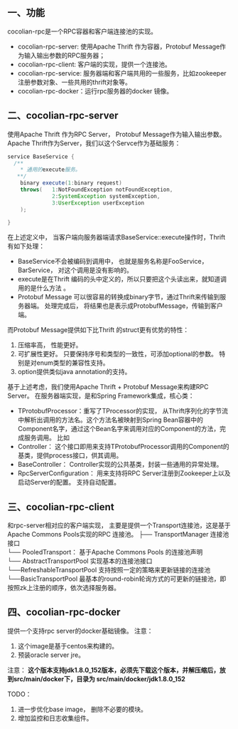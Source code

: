 ## 一、功能

cocolian-rpc是一个RPC容器和客户端连接池的实现。
- cocolian-rpc-server: 使用Apache Thrift 作为容器，Protobuf Message作为输入输出参数的RPC服务器；
- cocolian-rpc-client: 客户端的实现，提供一个连接池。 
- cocolian-rpc-service: 服务器端和客户端共用的一些服务，比如zookeeper注册参数对象、一些共用的thrift对象等。 
- cocolian-rpc-docker：运行rpc服务器的docker 镜像。 

## 二、cocolian-rpc-server 

使用Apache Thrift 作为RPC Server， Protobuf Message作为输入输出参数。 Apache Thrift作为Server，我们以这个Servce作为基础服务：

```java
service BaseService {
  /**
    * 通用的execute服务。
   **/
    binary execute(1:binary request)
    throws(   1:NotFoundException notFoundException,
              2:SystemException systemException,
              3:UserException userException
    );
  
}
```

在上述定义中， 当客户端向服务器端请求BaseService::execute操作时，Thrift 有如下处理：

- BaseService不会被编码到调用中， 也就是服务名称是FooService， BarService， 对这个调用是没有影响的。 
- execute是在Thrift 编码的头中定义的，所以只要把这个头读出来，就知道调用的是什么方法 。 
- Protobuf Message 可以很容易的转换成binary字节，通过Thrift来传输到服务器端。 处理完成后， 将结果也是表示成ProtobufMessage，传输到客户端。 

而Protobuf Message提供如下比Thrift 的struct更有优势的特性：
1. 压缩率高， 性能更好。 
2. 可扩展性更好。 只要保持序号和类型的一致性，可添加optional的参数。 特别是对enum类型的兼容性支持。 
3. option提供类似java annotation的支持。 


基于上述考虑，我们使用Apache Thrift + Protobuf Message来构建RPC Server。 在服务器端实现，是和Spring Framework集成，核心类： 

- TProtobufProcessor：重写了TProcessor的实现， 从Thrift序列化的字节流中解析出调用的方法名。这个方法名被映射到Spring Bean容器中的Component名字，通过这个Bean名字来调用对应的Component的方法，完成服务调用。 比如 
- Controller： 这个接口即用来支持TProtobufProcessor调用的Component的基类，提供process接口，供其调用。 
- BaseController： Controller实现的公共基类，封装一些通用的异常处理。 
- RpcServerConfiguration： 用来支持将RPC Server注册到Zookeeper上以及启动Server的配置。 支持自动配置。 


## 三、cocolian-rpc-client 

和rpc-server相对应的客户端实现， 主要是提供一个Transport连接池，这是基于Apache Commons Pools实现的RPC 连接池。 
     ├── TransportManager 连接池接口  
           └── PooledTransport： 基于Apache Commons Pools 的连接池声明   
                 └── AbstractTransportPool 实现基本的连接池接口   
                          └──RefreshableTransportPool 支持按照一定的策略来更新链接的连接池   
                                    └──BasicTransportPool 最基本的round-robin轮询方式的可更新的链接池，即按照zk上注册的顺序，依次选择服务器。    

## 四、cocolian-rpc-docker

提供一个支持rpc server的docker基础镜像。 注意：
1. 这个image是基于centos来构建的。 
2. 预装oracle server jre。 

注意：
**这个版本支持jdk1.8.0_152版本，必须先下载这个版本，并解压缩后，放到src/main/docker下，目录为 src/main/docker/jdk1.8.0_152**

TODO： 
1. 进一步优化base image， 删除不必要的模块。 
2. 增加监控和日志收集组件。

